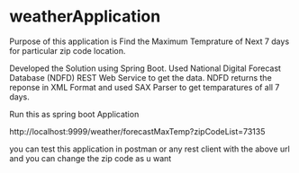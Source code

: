 # weatherApplication
Purpose of this application is Find the Maximum Temprature of Next 7 days for particular zip code location.

Developed the Solution using Spring Boot.
Used National Digital Forecast Database (NDFD) REST Web Service to get the data.
NDFD returns the reponse in XML Format and used SAX Parser to get temparatures of all 7 days.

Run this as spring boot Application

http://localhost:9999/weather/forecastMaxTemp?zipCodeList=73135

you can test this application in postman or any rest client with the above url and you can change the zip code as u want
